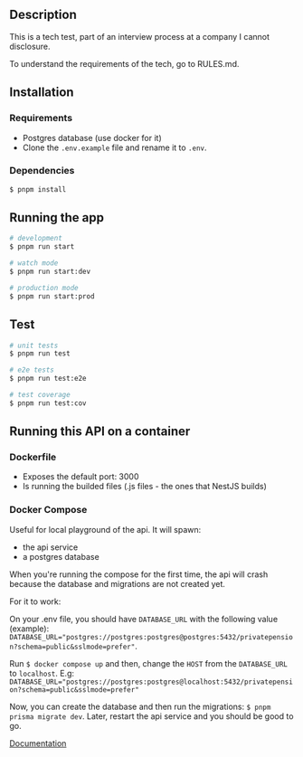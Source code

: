 ## Description

This is a tech test, part of an interview process at a company I cannot disclosure.

To understand the requirements of the tech, go to RULES.md.

## Installation

### Requirements
- Postgres database (use docker for it)
- Clone the `.env.example` file and rename it to `.env`.




### Dependencies
```bash
$ pnpm install
```

## Running the app

```bash
# development
$ pnpm run start

# watch mode
$ pnpm run start:dev

# production mode
$ pnpm run start:prod
```

## Test

```bash
# unit tests
$ pnpm run test

# e2e tests
$ pnpm run test:e2e

# test coverage
$ pnpm run test:cov
```

## Running this API on a container

### Dockerfile

- Exposes the default port: 3000
- Is running the builded files (.js files - the ones that NestJS builds)

### Docker Compose
Useful for local playground of the api. It will spawn:
- the api service
- a postgres database

When you're running the compose for the first time, the api will crash because the database and migrations are not created yet.

For it to work:

On your .env file, you should have `DATABASE_URL` with the following value (example): `DATABASE_URL="postgres://postgres:postgres@postgres:5432/privatepension?schema=public&sslmode=prefer"`.

Run `$ docker compose up` and then, change the `HOST` from the `DATABASE_URL` to `localhost`. E.g:  `DATABASE_URL="postgres://postgres:postgres@localhost:5432/privatepension?schema=public&sslmode=prefer"`

Now, you can create the database and then run the migrations:
`$ pnpm prisma migrate dev`. Later, restart the api service and you should be good to go.

[Documentation](https://notiz.dev/blog/dockerizing-nestjs-with-prisma-and-postgresql)
